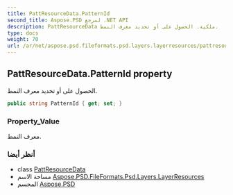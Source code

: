 ```yaml
---
title: PattResourceData.PatternId
second_title: Aspose.PSD لمرجع .NET API
description: PattResourceData ملكية. الحصول على أو تحديد معرف النمط.
type: docs
weight: 70
url: /ar/net/aspose.psd.fileformats.psd.layers.layerresources/pattresourcedata/patternid/
---
```

## PattResourceData.PatternId property

الحصول على أو تحديد معرف النمط.

```csharp
public string PatternId { get; set; }
```

### Property_Value

معرف النمط.

### أنظر أيضا

* class [PattResourceData](../)
* مساحة الاسم [Aspose.PSD.FileFormats.Psd.Layers.LayerResources](../../pattresourcedata/)
* المجسم [Aspose.PSD](../../../)


